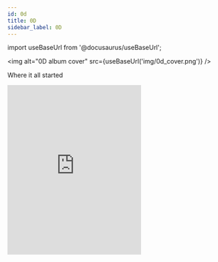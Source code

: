 ```yaml
---
id: 0d
title: 0D
sidebar_label: 0D
---
```


import useBaseUrl from '@docusaurus/useBaseUrl';


<img alt="0D album cover" src={useBaseUrl('img/0d_cover.png')} />



Where it all started

<iframe src="https://open.spotify.com/embed/album/01M3nxGFRJb6WzoMwKLPhc" width="300" height="380" frameborder="0" allowtransparency="true" allow="encrypted-media"></iframe>
